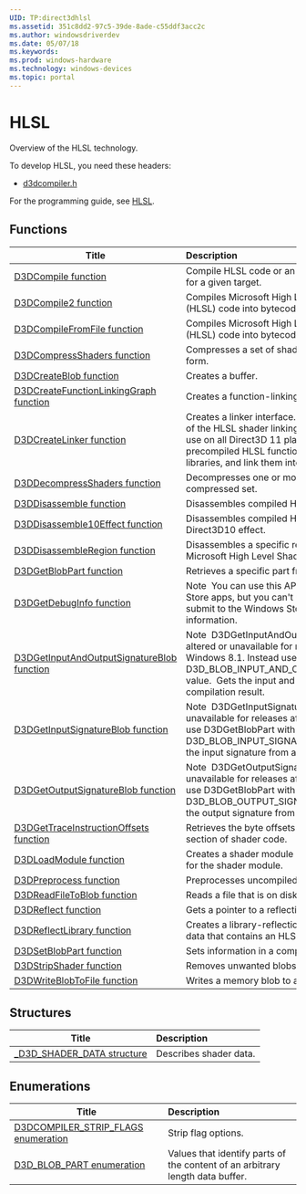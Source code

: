 ```yaml
---
UID: TP:direct3dhlsl
ms.assetid: 351c8dd2-97c5-39de-8ade-c55ddf3acc2c
ms.author: windowsdriverdev
ms.date: 05/07/18
ms.keywords: 
ms.prod: windows-hardware
ms.technology: windows-devices
ms.topic: portal
---
```


# HLSL



Overview of the HLSL technology.

To develop HLSL, you need these headers:

 * [d3dcompiler.h](..\d3dcompiler\index.md)

For the programming guide, see [HLSL](https://review.docs.microsoft.com/en-us/win32-test/direct3dhlsl).

## Functions

| Title   | Description   |
| ---- |:---- |
| [D3DCompile function](..\d3dcompiler\nf-d3dcompiler-d3dcompile.md) | Compile HLSL code or an effect file into bytecode for a given target. |
| [D3DCompile2 function](..\d3dcompiler\nf-d3dcompiler-d3dcompile2.md) | Compiles Microsoft High Level Shader Language (HLSL) code into bytecode for a given target. |
| [D3DCompileFromFile function](..\d3dcompiler\nf-d3dcompiler-d3dcompilefromfile.md) | Compiles Microsoft High Level Shader Language (HLSL) code into bytecode for a given target. |
| [D3DCompressShaders function](..\d3dcompiler\nf-d3dcompiler-d3dcompressshaders.md) | Compresses a set of shaders into a more compact form. |
| [D3DCreateBlob function](..\d3dcompiler\nf-d3dcompiler-d3dcreateblob.md) | Creates a buffer. |
| [D3DCreateFunctionLinkingGraph function](..\d3dcompiler\nf-d3dcompiler-d3dcreatefunctionlinkinggraph.md) | Creates a function-linking-graph interface. |
| [D3DCreateLinker function](..\d3dcompiler\nf-d3dcompiler-d3dcreatelinker.md) | Creates a linker interface. Note  This function is part of the HLSL shader linking technology that you can use on all Direct3D 11 platforms to create precompiled HLSL functions, package them into libraries, and link them into full shaders at run time.  . |
| [D3DDecompressShaders function](..\d3dcompiler\nf-d3dcompiler-d3ddecompressshaders.md) | Decompresses one or more shaders from a compressed set. |
| [D3DDisassemble function](..\d3dcompiler\nf-d3dcompiler-d3ddisassemble.md) | Disassembles compiled HLSL code. |
| [D3DDisassemble10Effect function](..\d3dcompiler\nf-d3dcompiler-d3ddisassemble10effect.md) | Disassembles compiled HLSL code from a Direct3D10 effect. |
| [D3DDisassembleRegion function](..\d3dcompiler\nf-d3dcompiler-d3ddisassembleregion.md) | Disassembles a specific region of compiled Microsoft High Level Shader Language (HLSL) code. |
| [D3DGetBlobPart function](..\d3dcompiler\nf-d3dcompiler-d3dgetblobpart.md) | Retrieves a specific part from a compilation result. |
| [D3DGetDebugInfo function](..\d3dcompiler\nf-d3dcompiler-d3dgetdebuginfo.md) | Note  You can use this API to develop your Windows Store apps, but you can't use it in apps that you submit to the Windows Store. Gets shader debug information. |
| [D3DGetInputAndOutputSignatureBlob function](..\d3dcompiler\nf-d3dcompiler-d3dgetinputandoutputsignatureblob.md) | Note  D3DGetInputAndOutputSignatureBlob may be altered or unavailable for releases after Windows 8.1. Instead use D3DGetBlobPart with the D3D_BLOB_INPUT_AND_OUTPUT_SIGNATURE_BLOB value.  Gets the input and output signatures from a compilation result. |
| [D3DGetInputSignatureBlob function](..\d3dcompiler\nf-d3dcompiler-d3dgetinputsignatureblob.md) | Note  D3DGetInputSignatureBlob may be altered or unavailable for releases after Windows 8.1. Instead use D3DGetBlobPart with the D3D_BLOB_INPUT_SIGNATURE_BLOB value.  Gets the input signature from a compilation result. |
| [D3DGetOutputSignatureBlob function](..\d3dcompiler\nf-d3dcompiler-d3dgetoutputsignatureblob.md) | Note  D3DGetOutputSignatureBlob may be altered or unavailable for releases after Windows 8.1. Instead use D3DGetBlobPart with the D3D_BLOB_OUTPUT_SIGNATURE_BLOB value.  Gets the output signature from a compilation result. |
| [D3DGetTraceInstructionOffsets function](..\d3dcompiler\nf-d3dcompiler-d3dgettraceinstructionoffsets.md) | Retrieves the byte offsets for instructions within a section of shader code. |
| [D3DLoadModule function](..\d3dcompiler\nf-d3dcompiler-d3dloadmodule.md) | Creates a shader module interface from source data for the shader module. |
| [D3DPreprocess function](..\d3dcompiler\nf-d3dcompiler-d3dpreprocess.md) | Preprocesses uncompiled HLSL code. |
| [D3DReadFileToBlob function](..\d3dcompiler\nf-d3dcompiler-d3dreadfiletoblob.md) | Reads a file that is on disk into memory. |
| [D3DReflect function](..\d3dcompiler\nf-d3dcompiler-d3dreflect.md) | Gets a pointer to a reflection interface. |
| [D3DReflectLibrary function](..\d3dcompiler\nf-d3dcompiler-d3dreflectlibrary.md) | Creates a library-reflection interface from source data that contains an HLSL library of functions. |
| [D3DSetBlobPart function](..\d3dcompiler\nf-d3dcompiler-d3dsetblobpart.md) | Sets information in a compilation result. |
| [D3DStripShader function](..\d3dcompiler\nf-d3dcompiler-d3dstripshader.md) | Removes unwanted blobs from a compilation result. |
| [D3DWriteBlobToFile function](..\d3dcompiler\nf-d3dcompiler-d3dwriteblobtofile.md) | Writes a memory blob to a file on disk. |

## Structures

| Title   | Description   |
| ---- |:---- |
| [_D3D_SHADER_DATA structure](..\d3dcompiler\ns-d3dcompiler-_d3d_shader_data.md) | Describes shader data. |

## Enumerations

| Title   | Description   |
| ---- |:---- |
| [D3DCOMPILER_STRIP_FLAGS enumeration](..\d3dcompiler\ne-d3dcompiler-d3dcompiler_strip_flags.md) | Strip flag options. |
| [D3D_BLOB_PART enumeration](..\d3dcompiler\ne-d3dcompiler-d3d_blob_part.md) | Values that identify parts of the content of an arbitrary length data buffer. |

